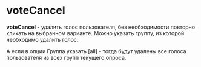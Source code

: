 # voteCancel

**voteCancel** - удалить голос пользователя, без необходимости повторно кликать на выбранном варианте. Можно указать группу, из которой необходимо удалить голос. 

А если в опции Группа указать [all] - тогда будут удалены все голоса пользователя из всех групп текущего опроса.






